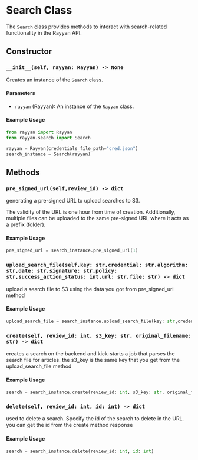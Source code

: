 # Search Class

The `Search` class provides methods to interact with search-related functionality in the Rayyan API.

## Constructor

### `__init__(self, rayyan: Rayyan) -> None`

Creates an instance of the `Search` class.

#### Parameters

- `rayyan` (Rayyan): An instance of the `Rayyan` class.

#### Example Usage

```python
from rayyan import Rayyan
from rayyan.search import Search

rayyan = Rayyan(credentials_file_path="cred.json")
search_instance = Search(rayyan)
```

## Methods

### `pre_signed_url(self,review_id) -> dict`

generating a pre-signed URL to upload searches to S3.

The validity of the URL is one hour from time of creation. Additionally, multiple files can be uploaded to the same pre-signed URL where it acts as a prefix (folder).

#### Example Usage

```python
pre_signed_url = search_instance.pre_signed_url(1)
```


### `upload_search_file(self,key: str,credential: str,algorithm: str,date: str,signature: str,policy: str,success_action_status: int,url: str,file: str) -> dict`

upload a search file to S3 using the data you got from pre_signed_url method

#### Example Usage

```python
upload_search_file = search_instance.upload_search_file(key: str,credential: str,algorithm: str,date: str,signature: str,policy: str,success_action_status: int,url: str,file: str)
```

### `create(self, review_id: int, s3_key: str, original_filename: str) -> dict`

creates a search on the backend and kick-starts a job that parses the search file for articles.
the s3_key is the same key that you get from the upload_search_file method

#### Example Usage

```python
search = search_instance.create(review_id: int, s3_key: str, original_filename: str)
```
### `delete(self, review_id: int, id: int) -> dict`

used to delete a search. Specify the id of the search to delete in the URL.
you can get the id from the create method response

#### Example Usage

```python
search = search_instance.delete(review_id: int, id: int)
```

